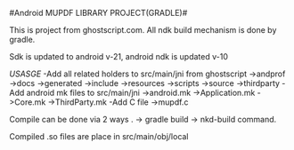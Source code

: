 #Android MUPDF LIBRARY PROJECT(GRADLE)#

This is project from ghostscript.com.
All ndk build mechanism is done by gradle.

Sdk is updated to android v-21, android ndk is updated v-10


*USASGE*
-Add all related holders  to src/main/jni from ghostscript
    ->andprof
    ->docs
    ->generated
    ->include
    ->resources
    ->scripts
    ->source
    ->thirdparty
-Add android mk files to src/main/jni
    ->android.mk
    ->Application.mk
    ->Core.mk
    ->ThirdParty.mk
-Add C file
    ->mupdf.c


Compile can be done  via 2 ways .
    -> gradle build
    -> nkd-build command.


Compiled .so files are place in src/main/obj/local